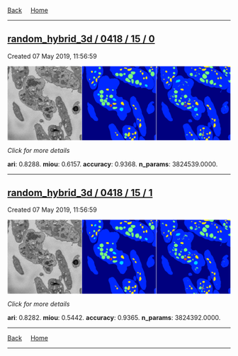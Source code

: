 
[Back](..)&nbsp;&nbsp;&nbsp;&nbsp;&nbsp;[Home](https://leapmanlab.github.io/snapshots)

---

<div class="summary"><a href="0"><h2>random_hybrid_3d / 0418 / 15 / 0</h2></a><p>Created 07 May 2019, 11:56:59
</p><a href="0"><img src="0/media/summary.png" align="center"></a><p>
<i>Click for more details</i>
</p></div>

**ari**: 0.8288. **miou**: 0.6157. **accuracy**: 0.9368. **n_params**: 3824539.0000. 

---

<div class="summary"><a href="1"><h2>random_hybrid_3d / 0418 / 15 / 1</h2></a><p>Created 07 May 2019, 11:56:59
</p><a href="1"><img src="1/media/summary.png" align="center"></a><p>
<i>Click for more details</i>
</p></div>

**ari**: 0.8282. **miou**: 0.5442. **accuracy**: 0.9365. **n_params**: 3824392.0000. 

---

[Back](..)&nbsp;&nbsp;&nbsp;&nbsp;&nbsp;[Home](https://leapmanlab.github.io/snapshots)

---